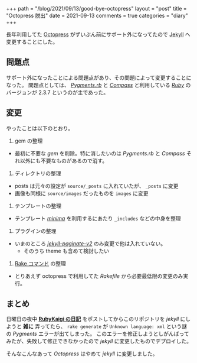 +++
path = "/blog/2021/09/13/good-bye-octopress"
layout = "post"
title = "Octopress 脱出"
date = 2021-09-13
comments = true
categories = "diary"
+++

長年利用してた [Octopress](https://github.com/octopress/octopress) がずいぶん前にサポート外になってたので [Jekyll](https://github.com/jekyll/jekyll) へ変更することにした。

## 問題点

サポート外になったことによる問題点があり、その問題によって変更することになった。
問題点としては、 *[Pygments.rb](https://rubygems.org/gems/pygments.rb)* と *[Compass](https://rubygems.org/gems/compass)* と利用している *[Ruby](https://ruby-lang.org/)* のバージョンが 2.3.7 というのが主であった。

## 変更
やったことは以下のとおり。

1. gem の整理
  - 最初に不要な *gem* を削除。特に消したいのは *Pygments.rb* と *Compass* それ以外にも不要なものがあるので消す。
1. ディレクトリの整理
  - posts は元々の設定が `source/_posts` に入れていたが、 `_posts` に変更
  - 画像も同様に `source/images` だったものを `images` に変更
1. テンプレートの整理
  - テンプレート *[minima](https://rubygems.org/gems/minima)* を利用するにあたり `_includes` などの中身を整理
1. プラグインの整理
  - いまのところ *[jekyll-paginate-v2](https://rubygems.org/gems/jekyll-paginate-v2)* のみ変更で他は入れていない。
    - そのうち theme も含めて検討したい
1. [Rake コマンド](https://rubygems.org/gems/rake) の整理
  - とりあえず octopress で利用してた *Rakefile* から必要最低限の変更のみ実行。

## まとめ

日曜日の夜中 **[RubyKaigi の日記](/blog/2021/09/12/takout-dot-rubykaigi-dot-org-2021/)** をポストしてからこのリポジトリを *jekyll* にしようと **雑に** 弄ってたら、 `rake generate` が `Unknown language: xml` という謎の *Pygments* エラーが出てしまった。
このエラーを修正しようとしがんばってみたが、失敗して修正できなかったので *jekyll* に変更したものでデプロイした。

そんなこんなあって *Octopress* はやめて *jekyll* に変更しました。
